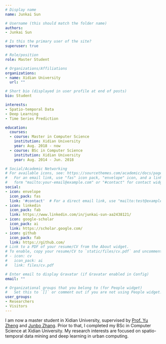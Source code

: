 ```yaml
---
# Display name
name: Junkai Sun

# Username (this should match the folder name)
authors:
- Junkai Sun

# Is this the primary user of the site?
superuser: true

# Role/position
role: Master Student

# Organizations/Affiliations
organizations:
- name: Xidian University
  url: ""

# Short bio (displayed in user profile at end of posts)
bio: Student

interests:
- Spatio-temporal Data
- Deep Learning
- Time Series Prediction

education:
  courses:
  - course: Master in Computer Science
    institution: Xidian University
    year: Aug. 2018 - now
  - course: BSc in Computer Science
    institution: Xidian University
    year: Aug. 2014 - Jun. 2018

# Social/Academic Networking
# For available icons, see: https://sourcethemes.com/academic/docs/page-builder/#icons
#   For an email link, use "fas" icon pack, "envelope" icon, and a link in the
#   form "mailto:your-email@example.com" or "#contact" for contact widget.
social:
- icon: envelope
  icon_pack: fas
  link: '#contact'  # For a direct email link, use "mailto:test@example.org".
- icon: linkedin
  icon_pack: fab
  link: https://www.linkedin.com/in/junkai-sun-aa2438121/
- icon: google-scholar
  icon_pack: ai
  link: https://scholar.google.com/
- icon: github
  icon_pack: fab
  link: https://github.com/
# Link to a PDF of your resume/CV from the About widget.
# To enable, copy your resume/CV to `static/files/cv.pdf` and uncomment the lines below.
# - icon: cv
#   icon_pack: ai
#   link: files/cv.pdf

# Enter email to display Gravatar (if Gravatar enabled in Config)
email: ""

# Organizational groups that you belong to (for People widget)
#   Set this to `[]` or comment out if you are not using People widget.
user_groups:
- Researchers
- Visitors
---
```

I am now a master student in Xidian University, supervised by [Prof. Yu Zheng](http://urban-computing.com/yuzheng) and [Junbo Zhang](https://zhangjunbo.org/). Prior to that, I completed my BSc in Computer Science at Xidian University. My research interests are focused on spatio-temporal data mining and deep learning in urban computing.
